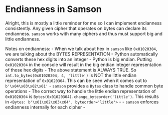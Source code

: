 # Endianness in Samson
Alright, this is mostly a little reminder for me so I can implement endianness consistently. Any given cipher that operates on bytes can declare its endianness. `samson` works with many ciphers and thus must support big and little endianness.

Notes on endianness:
    - When we talk about hex in `samson` like `0x01020304`, we are talking about the BYTES REPRESENTATION
    - Python automatically converts these hex digits into an integer
    - Python is big endian. Putting `0x01020304` in the console will result in the big endian integer representation of those hex digits
    - The above statement is ALWAYS TRUE. So `int.to_bytes(0x01020304, 4, 'little')` is NOT the little endian representation of `0x01020304`. This can be seen when it comes out to `b'\x04\x03\x02\x01'`
    - `samson` provides a `Bytes` class to handle common byte operations
    - The correct way to handle the little endian representation of `0x01020304` is `Bytes(0x01020304).change_byteorder('little')`. This results in `<Bytes: b'\x01\x02\x03\x04', byteorder='little'>`
    - 
    - `samson` enforces endianness internally for each cipher
    - 